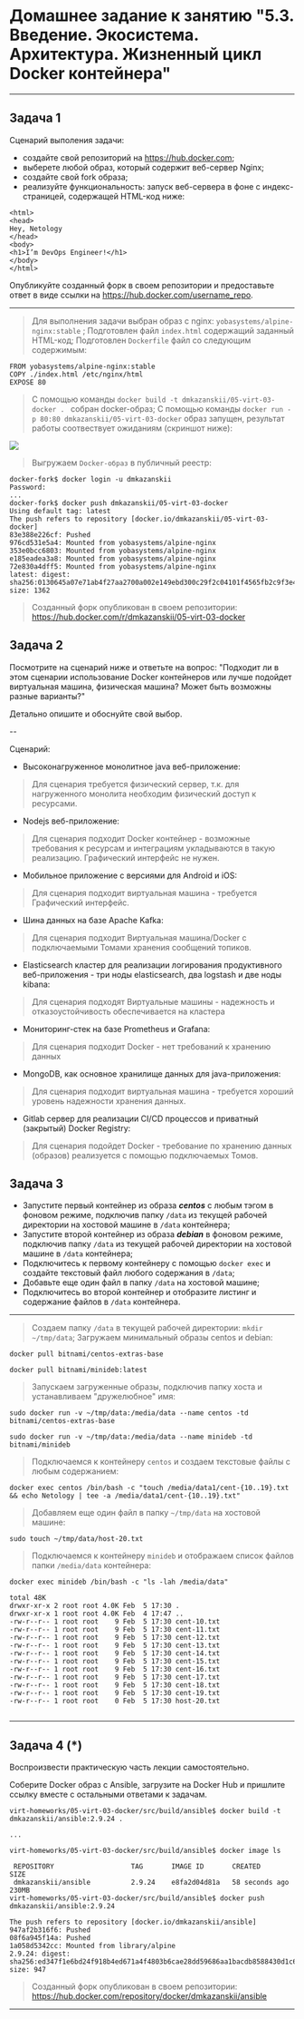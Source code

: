 
# Домашнее задание к занятию "5.3. Введение. Экосистема. Архитектура. Жизненный цикл Docker контейнера"

---

## Задача 1

Сценарий выполения задачи:

- создайте свой репозиторий на https://hub.docker.com;
- выберете любой образ, который содержит веб-сервер Nginx;
- создайте свой fork образа;
- реализуйте функциональность:
запуск веб-сервера в фоне с индекс-страницей, содержащей HTML-код ниже:
```
<html>
<head>
Hey, Netology
</head>
<body>
<h1>I’m DevOps Engineer!</h1>
</body>
</html>
```
Опубликуйте созданный форк в своем репозитории и предоставьте ответ в виде ссылки на https://hub.docker.com/username_repo.

---

> 
> Для выполнения задачи выбран образ c nginx: `yobasystems/alpine-nginx:stable` ;
> Подготовлен файл `index.html` содержащий заданный HTML-код;
> Подготовлен `Dockerfile` файл со следующим содержимым:
```
FROM yobasystems/alpine-nginx:stable
COPY ./index.html /etc/nginx/html
EXPOSE 80
```
> С помощью команды `docker build -t dmkazanskii/05-virt-03-docker . ` собран docker-образ;
> С помощью команды `docker run -p 80:80 dmkazanskii/05-virt-03-docker` образ запущен, результат работы соотвествует ожиданиям (скриншот ниже):

![](assets/Pasted%20image%2020220203135132.png)

> Выгружаем `Docker-образ` в публичный реестр:
```
docker-fork$ docker login -u dmkazanskii
Password:
...
docker-fork$ docker push dmkazanskii/05-virt-03-docker
Using default tag: latest
The push refers to repository [docker.io/dmkazanskii/05-virt-03-docker]
83e388e226cf: Pushed 
976cd531e5a4: Mounted from yobasystems/alpine-nginx 
353e0bcc6803: Mounted from yobasystems/alpine-nginx 
e185eadea3a8: Mounted from yobasystems/alpine-nginx 
72e830a4dff5: Mounted from yobasystems/alpine-nginx 
latest: digest: sha256:0130645a07e71ab4f27aa2700a002e149ebd300c29f2c04101f4565fb2c9f3e4 size: 1362

```
> 
> Cозданный форк опубликован в своем репозитории:
> https://hub.docker.com/r/dmkazanskii/05-virt-03-docker
>  


## Задача 2

Посмотрите на сценарий ниже и ответьте на вопрос:
"Подходит ли в этом сценарии использование Docker контейнеров или лучше подойдет виртуальная машина, физическая машина? Может быть возможны разные варианты?"

Детально опишите и обоснуйте свой выбор.

--

Сценарий:

- Высоконагруженное монолитное java веб-приложение:
> Для сценария требуется физический сервер, т.к. для нагруженного монолита  необходим физический доступ к ресурсами.
> 
- Nodejs веб-приложение:
> Для сценария подходит Docker контейнер - возможные требования к ресурсам и интеграциям укладываются в такую реализацию. Графический интерфейс не нужен.
> 
- Мобильное приложение c версиями для Android и iOS:
> Для сценария подходит виртуальная машина - требуется Графический интерфейс.
> 
- Шина данных на базе Apache Kafka:
> Для сценария подходит Виртуальная машина/Docker с подключаемыми Томами хранения сообщений топиков.
> 
- Elasticsearch кластер для реализации логирования продуктивного веб-приложения - три ноды elasticsearch, два logstash и две ноды kibana:
> Для сценария подходят Виртуальные машины - надежность и отказоустойчивость обеспечивается на кластера
> 
- Мониторинг-стек на базе Prometheus и Grafana:
> Для сценария подходит Docker - нет требований к хранению данных
> 
- MongoDB, как основное хранилище данных для java-приложения:
> Для сценария подходит виртуальная машина - требуется хороший уровень надежности хранения данных. 
> 
- Gitlab сервер для реализации CI/CD процессов и приватный (закрытый) Docker Registry:
> Для сценария подойдет Docker - требование по хранению данных (образов) реализуется с помощью подключаемых Томов.
> 


## Задача 3

- Запустите первый контейнер из образа ***centos*** c любым тэгом в фоновом режиме, подключив папку ```/data``` из текущей рабочей директории на хостовой машине в ```/data``` контейнера;
- Запустите второй контейнер из образа ***debian*** в фоновом режиме, подключив папку ```/data``` из текущей рабочей директории на хостовой машине в ```/data``` контейнера;
- Подключитесь к первому контейнеру с помощью ```docker exec``` и создайте текстовый файл любого содержания в ```/data```;
- Добавьте еще один файл в папку ```/data``` на хостовой машине;
- Подключитесь во второй контейнер и отобразите листинг и содержание файлов в ```/data``` контейнера.
---

> Создаем папку `/data` в текущей рабочей директории: `mkdir ~/tmp/data`;
> Загружаем минимальный образы centos и debian:
```
docker pull bitnami/centos-extras-base

docker pull bitnami/minideb:latest

```
> Запускаем загруженные образы, подключив папку хоста и устанавливаем "дружелюбное" имя:
```
sudo docker run -v ~/tmp/data:/media/data --name centos -td bitnami/centos-extras-base 

sudo docker run -v ~/tmp/data:/media/data --name minideb -td bitnami/minideb 

```
> Подключаемся к контейнеру `centos` и создаем текстовые файлы с любым содержанием:
```
docker exec centos /bin/bash -c "touch /media/data1/cent-{10..19}.txt && echo Netology | tee -a /media/data1/cent-{10..19}.txt"
```
>   Добавляем еще один файл в папку `~/tmp/data` на хостовой машине:
```
sudo touch ~/tmp/data/host-20.txt
```
>   Подключаемся к контейнеру `minideb`  и отображаем список файлов папки `/media/data` контейнера:
```
docker exec minideb /bin/bash -c "ls -lah /media/data"

total 48K
drwxr-xr-x 2 root root 4.0K Feb  5 17:30 .
drwxr-xr-x 1 root root 4.0K Feb  4 17:47 ..
-rw-r--r-- 1 root root    9 Feb  5 17:30 cent-10.txt
-rw-r--r-- 1 root root    9 Feb  5 17:30 cent-11.txt
-rw-r--r-- 1 root root    9 Feb  5 17:30 cent-12.txt
-rw-r--r-- 1 root root    9 Feb  5 17:30 cent-13.txt
-rw-r--r-- 1 root root    9 Feb  5 17:30 cent-14.txt
-rw-r--r-- 1 root root    9 Feb  5 17:30 cent-15.txt
-rw-r--r-- 1 root root    9 Feb  5 17:30 cent-16.txt
-rw-r--r-- 1 root root    9 Feb  5 17:30 cent-17.txt
-rw-r--r-- 1 root root    9 Feb  5 17:30 cent-18.txt
-rw-r--r-- 1 root root    9 Feb  5 17:30 cent-19.txt
-rw-r--r-- 1 root root    0 Feb  5 17:30 host-20.txt


```
---

## Задача 4 (*)

Воспроизвести практическую часть лекции самостоятельно.

Соберите Docker образ с Ansible, загрузите на Docker Hub и пришлите ссылку вместе с остальными ответами к задачам.
> 
> 
```
virt-homeworks/05-virt-03-docker/src/build/ansible$ docker build -t dmkazanskii/ansible:2.9.24 .

...

virt-homeworks/05-virt-03-docker/src/build/ansible$ docker image ls

 REPOSITORY                   TAG       IMAGE ID       CREATED          SIZE
 dmkazanskii/ansible          2.9.24    e8fa2d04d81a   58 seconds ago   230MB
virt-homeworks/05-virt-03-docker/src/build/ansible$ docker push dmkazanskii/ansible:2.9.24

The push refers to repository [docker.io/dmkazanskii/ansible]
947af2b316f6: Pushed 
08f6a945f14a: Pushed 
1a058d5342cc: Mounted from library/alpine 
2.9.24: digest: sha256:ed347f1e6bd24f918b4ed671a4f4803b6cae28dd59686aa1bacdb8588430d1c6 size: 947

```
> Cозданный форк опубликован в своем репозитории:
> https://hub.docker.com/repository/docker/dmkazanskii/ansible
>  
---
